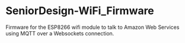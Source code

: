 # SeniorDesign-WiFi_Firmware
Firmware for the ESP8266 wifi module to talk to Amazon Web Services using MQTT over a Websockets connection.
